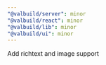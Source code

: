 ```yaml
---
"@valbuild/server": minor
"@valbuild/react": minor
"@valbuild/lib": minor
"@valbuild/ui": minor
---
```


Add richtext and image support
